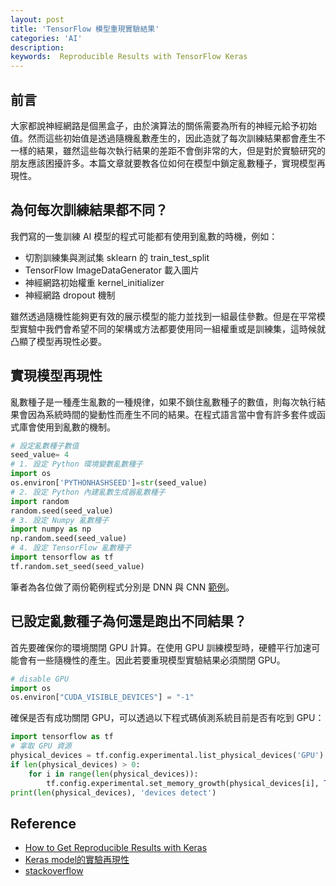 ```yaml
---
layout: post
title: 'TensorFlow 模型重現實驗結果'
categories: 'AI'
description:
keywords:  Reproducible Results with TensorFlow Keras
---
```


## 前言
大家都說神經網路是個黑盒子，由於演算法的關係需要為所有的神經元給予初始值。然而這些初始值是透過隨機亂數產生的，因此造就了每次訓練結果都會產生不一樣的結果，雖然這些每次執行結果的差距不會倒非常的大，但是對於實驗研究的朋友應該困擾許多。本篇文章就要教各位如何在模型中鎖定亂數種子，實現模型再現性。

## 為何每次訓練結果都不同？
我們寫的一隻訓練 AI 模型的程式可能都有使用到亂數的時機，例如：

- 切割訓練集與測試集 sklearn 的 train_test_split
- TensorFlow ImageDataGenerator 載入圖片
- 神經網路初始權重 kernel_initializer
- 神經網路 dropout 機制

雖然透過隨機性能夠更有效的展示模型的能力並找到一組最佳參數。但是在平常模型實驗中我們會希望不同的架構或方法都要使用同一組權重或是訓練集，這時候就凸顯了模型再現性必要。

## 實現模型再現性
亂數種子是一種產生亂數的一種規律，如果不鎖住亂數種子的數值，則每次執行結果會因為系統時間的變動性而產生不同的結果。在程式語言當中會有許多套件或函式庫會使用到亂數的機制。

```py
# 設定亂數種子數值
seed_value= 4
# 1. 設定 Python 環境變數亂數種子
import os
os.environ['PYTHONHASHSEED']=str(seed_value)
# 2. 設定 Python 內建亂數生成器亂數種子
import random
random.seed(seed_value)
# 3. 設定 Numpy 亂數種子
import numpy as np
np.random.seed(seed_value)
# 4. 設定 TensorFlow 亂數種子
import tensorflow as tf
tf.random.set_seed(seed_value)
```

筆者為各位做了兩份範例程式分別是 DNN 與 CNN [範例](https://github.com/1010code/tensorflow-reproducibility)。

## 已設定亂數種子為何還是跑出不同結果？
首先要確保你的環境關閉 GPU 計算。在使用 GPU 訓練模型時，硬體平行加速可能會有一些隨機性的產生。因此若要重現模型實驗結果必須關閉 GPU。

```py
# disable GPU
import os
os.environ["CUDA_VISIBLE_DEVICES"] = "-1"
```

確保是否有成功關閉 GPU，可以透過以下程式碼偵測系統目前是否有吃到 GPU：

```py
import tensorflow as tf
# 拿取 GPU 資源
physical_devices = tf.config.experimental.list_physical_devices('GPU')
if len(physical_devices) > 0:
    for i in range(len(physical_devices)):
        tf.config.experimental.set_memory_growth(physical_devices[i], True)
print(len(physical_devices), 'devices detect')
```


## Reference 
- [How to Get Reproducible Results with Keras](https://machinelearningmastery.com/reproducible-results-neural-networks-keras/)
- [Keras model的實驗再現性](https://bc165870081.medium.com/keras-model%E7%9A%84%E5%AF%A6%E9%A9%97%E5%9C%A8%E7%8F%BE%E6%80%A7-f0c926af4634)
- [stackoverflow](https://stackoverflow.com/questions/50659482/why-cant-i-get-reproducible-results-in-keras-even-though-i-set-the-random-seeds)